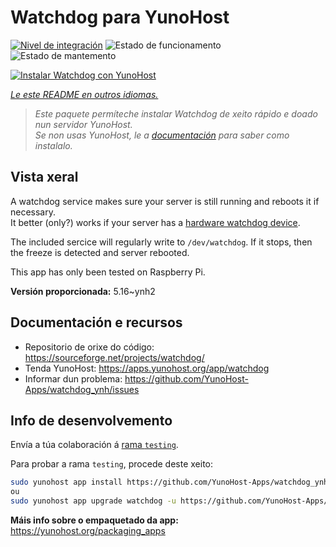 <!--
NOTA: Este README foi creado automáticamente por <https://github.com/YunoHost/apps/tree/master/tools/readme_generator>
NON debe editarse manualmente.
-->

# Watchdog para YunoHost

[![Nivel de integración](https://dash.yunohost.org/integration/watchdog.svg)](https://dash.yunohost.org/appci/app/watchdog) ![Estado de funcionamento](https://ci-apps.yunohost.org/ci/badges/watchdog.status.svg) ![Estado de mantemento](https://ci-apps.yunohost.org/ci/badges/watchdog.maintain.svg)

[![Instalar Watchdog con YunoHost](https://install-app.yunohost.org/install-with-yunohost.svg)](https://install-app.yunohost.org/?app=watchdog)

*[Le este README en outros idiomas.](./ALL_README.md)*

> *Este paquete permíteche instalar Watchdog de xeito rápido e doado nun servidor YunoHost.*  
> *Se non usas YunoHost, le a [documentación](https://yunohost.org/install) para saber como instalalo.*

## Vista xeral

A watchdog service makes sure your server is still running and reboots it if necessary.  
It better (only?) works if your server has a [hardware watchdog device](https://en.wikipedia.org/wiki/Watchdog_timer).

The included sercice will regularly write to `/dev/watchdog`. If it stops, then the freeze is detected and server rebooted.

This app has only been tested on Raspberry Pi.


**Versión proporcionada:** 5.16~ynh2
## Documentación e recursos

- Repositorio de orixe do código: <https://sourceforge.net/projects/watchdog/>
- Tenda YunoHost: <https://apps.yunohost.org/app/watchdog>
- Informar dun problema: <https://github.com/YunoHost-Apps/watchdog_ynh/issues>

## Info de desenvolvemento

Envía a túa colaboración á [rama `testing`](https://github.com/YunoHost-Apps/watchdog_ynh/tree/testing).

Para probar a rama `testing`, procede deste xeito:

```bash
sudo yunohost app install https://github.com/YunoHost-Apps/watchdog_ynh/tree/testing --debug
ou
sudo yunohost app upgrade watchdog -u https://github.com/YunoHost-Apps/watchdog_ynh/tree/testing --debug
```

**Máis info sobre o empaquetado da app:** <https://yunohost.org/packaging_apps>
